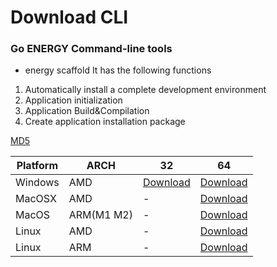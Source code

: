 # Download CLI

### Go ENERGY Command-line tools

- energy scaffold It has the following functions
1. Automatically install a complete development environment
2. Application initialization
3. Application Build&Compilation
4. Create application installation package

[MD5](https://gitee.com/energye/assets/releases/download/energy/md5.txt)

| Platform | ARCH | 32 | 64 |
|-|-|-|-|
| Windows | AMD | [Download](https://gitee.com/energye/assets/releases/download/energy/energy-windows-32.zip) | [Download](https://gitee.com/energye/assets/releases/download/energy/energy-windows-64.zip) |
| MacOSX | AMD | - | [Download](https://gitee.com/energye/assets/releases/download/energy/energy-darwin-64.zip) |
| MacOS | ARM(M1 M2) | - | [Download](https://gitee.com/energye/assets/releases/download/energy/energy-darwinarm-64.zip) |
| Linux | AMD | - | [Download](https://gitee.com/energye/assets/releases/download/energy/energy-linux-64.zip) |
| Linux | ARM | - | [Download](https://gitee.com/energye/assets/releases/download/energy/energy-linuxarm-64.zip) |
